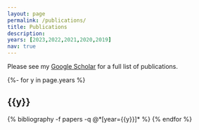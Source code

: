 ```yaml
---
layout: page
permalink: /publications/
title: Publications
description:
years: [2023,2022,2021,2020,2019]
nav: true
---
```


Please see my [Google Scholar](https://scholar.google.com/citations?user=GuKEDfixZqsC&hl=en) for a full list of publications.

<!-- _pages/publications.md -->
<div class="publications">

{%- for y in page.years %}
  <h2 class="year">{{y}}</h2>
  {% bibliography -f papers -q @*[year={{y}}]* %}
{% endfor %}

</div>
